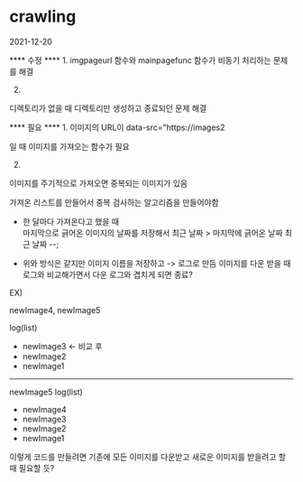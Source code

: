 # crawling


2021-12-20

**** 수정 ****
1.
imgpageurl 함수와 mainpagefunc 함수가 비동기 처리하는 문제를 해결 

2.
디렉토리가 없을 때 
디렉토리만 생성하고 종료되던 문제 해결 



**** 필요 ****
1.
이미지의 URL이
data-src=\"https://images2

일 때 이미지를 가져오는 함수가 필요 

2. 
이미지를 주기적으로 가져오면 
중복되는 이미지가 있음 

가져온 리스트를 만들어서 중복 검사하는 알고리즘을 만들어야함 

- 한 달마다 가져온다고 했을 때  
 마지막으로 긁어온 이미지의 날짜를 저장해서
 최근 날짜 > 마지막에 긁어온 날짜 
 최근 날짜 --;
 
 - 위와 방식은 같지만 이미지 이름을 저장하고 -> 로그로 만듬
 이미지를 다운 받을 때 로그와 비교해가면서 다운 로그와 겹치게 되면 종료? 
 
 EX) 
 
 newImage4, newImage5
 
 log(list)
 - newImage3 <- 비교 후 
 - newImage2
 - newImage1
 --------------------------------
 newImage5
  log(list)
 - newImage4
 - newImage3 
 - newImage2
 - newImage1

이렇게 코드를 만들려면 기존에 모든 이미지를 다운받고 
새로운 이미지를 받을려고 할 때 필요할 듯? 


 
 
 
 
  


